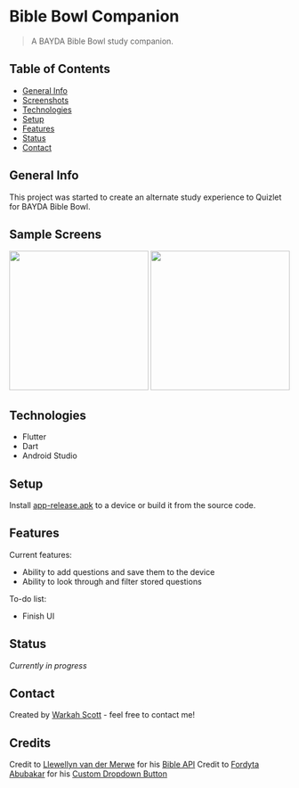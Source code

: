 # Bible Bowl Companion
> A BAYDA Bible Bowl study companion.

## Table of Contents
* [General Info](#general-info)
* [Screenshots](#screenshots)
* [Technologies](#technologies)
* [Setup](#setup)
* [Features](#features)
* [Status](#status)
* [Contact](#contact)

## General Info
This project was started to create an alternate study experience to Quizlet for BAYDA Bible Bowl.

## Sample Screens
<img src="./img/sample_091219_NQ.gif" width="250"> <img src="./img/sample_091219_AQ.gif" width="250">

## Technologies
* Flutter
* Dart
* Android Studio

## Setup
Install [app-release.apk](build/app/outputs/apk/release/app-release.apk) to a device or build it from the source code.

## Features
Current features:
* Ability to add questions and save them to the device
* Ability to look through and filter stored questions

To-do list:
* Finish UI

## Status
_Currently in progress_

## Contact
Created by [Warkah Scott](https://www.linkedin.com/in/warkahscott/) - feel free to contact me!

## Credits
Credit to [Llewellyn van der Merwe](https://stackoverflow.com/cv/llewellyn) for his [Bible API](https://getbible.net/)
Credit to [Fordyta Abubakar](https://github.com/DhytoDev) for his [Custom Dropdown Button](https://gist.github.com/DhytoDev/cdadf2e78bd694192c65b5634c2ad53e)
